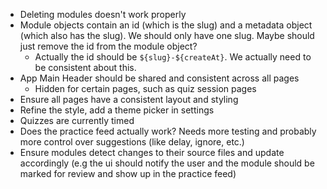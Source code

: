 - Deleting modules doesn't work properly
- Module objects contain an id (which is the slug) and a metadata object (which also has the slug). We should only have one slug. Maybe should just remove the id from the module object?
    - Actually the id should be `${slug}-${createAt}`. We actually need to be consistent about this.
- App Main Header should be shared and consistent across all pages
    - Hidden for certain pages, such as quiz session pages
- Ensure all pages have a consistent layout and styling
- Refine the style, add a theme picker in settings
- Quizzes are currently timed
- Does the practice feed actually work? Needs more testing and probably more control over suggestions (like delay, ignore, etc.)
- Ensure modules detect changes to their source files and update accordingly (e.g the ui should notify the user and the module should be marked for review and show up in the practice feed)
